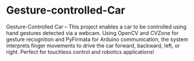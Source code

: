 # Gesture-controlled-Car
Gesture-Controlled Car – This project enables a car to be controlled using hand gestures detected via a webcam. Using OpenCV and CVZone for gesture recognition and PyFirmata for Arduino communication, the system interprets finger movements to drive the car forward, backward, left, or right. Perfect for touchless control and robotics applications!
